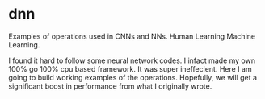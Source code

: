 # dnn
Examples of operations used in CNNs and NNs.  Human Learning Machine Learning. 

I found it hard to follow some neural network codes. I infact made my own 100% go 100% cpu based framework.  It was super ineffecient.  Here I am going to build working examples of the operations. Hopefully, we will get a significant boost in performance from what I originally wrote.
